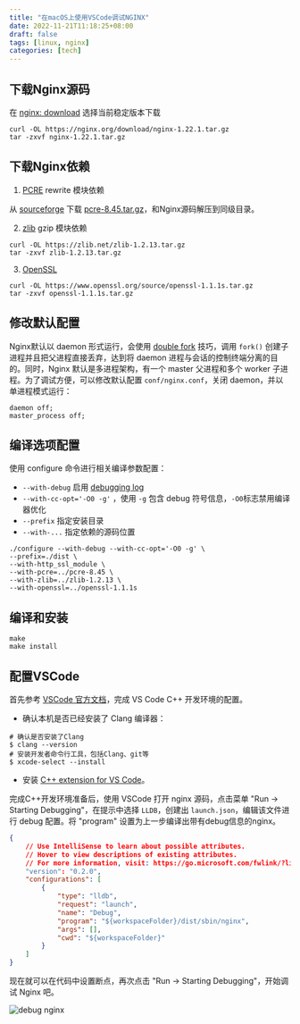 ```yaml
---
title: "在macOS上使用VSCode调试NGINX"
date: 2022-11-21T11:18:25+08:00
draft: false
tags: [linux, nginx]
categories: [tech]
---
```

## 下载Nginx源码

在 [nginx: download](https://nginx.org/en/download.html) 选择当前稳定版本下载

```shell
curl -OL https://nginx.org/download/nginx-1.22.1.tar.gz
tar -zxvf nginx-1.22.1.tar.gz  
```

## 下载Nginx依赖

1. [PCRE]([http://www.pcre.org](https://links.jianshu.com/go?to=http%3A%2F%2Fwww.pcre.org) )  rewrite 模块依赖

从 [sourceforge](https://sourceforge.net/projects/pcre/files/pcre/8.45/pcre-8.45.tar.gz/download) 下载 [pcre-8.45.tar.gz](https://sourceforge.net/projects/pcre/files/pcre/8.45/pcre-8.45.tar.gz/download)，和Nginx源码解压到同级目录。

2. [zlib](http://zlib.net) gzip 模块依赖

```shell
curl -OL https://zlib.net/zlib-1.2.13.tar.gz
tar -zxvf zlib-1.2.13.tar.gz 
```

3. [OpenSSL](https://www.openssl.org)

```shell
curl -OL https://www.openssl.org/source/openssl-1.1.1s.tar.gz
tar -zxvf openssl-1.1.1s.tar.gz
```

## 修改默认配置

Nginx默认以 daemon 形式运行，会使用 [double fork](https://stackoverflow.com/questions/881388/what-is-the-reason-for-performing-a-double-fork-when-creating-a-daemon) 技巧，调用 `fork()` 创建子进程并且把父进程直接丢弃，达到将 daemon 进程与会话的控制终端分离的目的。同时，Nginx 默认是多进程架构，有一个 master 父进程和多个 worker 子进程。为了调试方便，可以修改默认配置 `conf/nginx.conf`，关闭 daemon，并以单进程模式运行：

```nginx
daemon off;
master_process off;
```

## 编译选项配置

使用 configure 命令进行相关编译参数配置：

* `--with-debug`  启用 [debugging log](https://nginx.org/en/docs/debugging_log.html)
* `--with-cc-opt='-O0 -g'` ，使用 `-g` 包含 debug 符号信息，`-O0`标志禁用编译器优化
* `--prefix` 指定安装目录
* `--with-...` 指定依赖的源码位置

```shell
./configure --with-debug --with-cc-opt='-O0 -g' \
--prefix=./dist \
--with-http_ssl_module \
--with-pcre=../pcre-8.45 \
--with-zlib=../zlib-1.2.13 \
--with-openssl=../openssl-1.1.1s
```

## 编译和安装

```shell
make
make install
```

## 配置VSCode

首先参考 [VSCode 官方文档](https://code.visualstudio.com/docs/cpp/config-clang-mac)，完成 VS Code C++ 开发环境的配置。

* 确认本机是否已经安装了 Clang 编译器：

```shell
# 确认是否安装了Clang
$ clang --version 
# 安装开发者命令行工具，包括Clang、git等
$ xcode-select --install
```

* 安装 [C++ extension for VS Code](https://marketplace.visualstudio.com/items?itemName=ms-vscode.cpptools)。

完成C++开发环境准备后，使用 VSCode 打开 nginx 源码，点击菜单 "Run -> Starting Debugging"，在提示中选择 `LLDB`，创建出 `launch.json`，编辑该文件进行 debug 配置。将 "program" 设置为上一步编译出带有debug信息的nginx。

```json
{
    // Use IntelliSense to learn about possible attributes.
    // Hover to view descriptions of existing attributes.
    // For more information, visit: https://go.microsoft.com/fwlink/?linkid=830387
    "version": "0.2.0",
    "configurations": [
        {
            "type": "lldb",
            "request": "launch",
            "name": "Debug",
            "program": "${workspaceFolder}/dist/sbin/nginx",
            "args": [],
            "cwd": "${workspaceFolder}"
        }
    ]
}
```

现在就可以在代码中设置断点，再次点击 "Run -> Starting Debugging"，开始调试 Nginx 吧。

![debug nginx](https://cdn.mazhen.tech/images/202211211116679.png)
